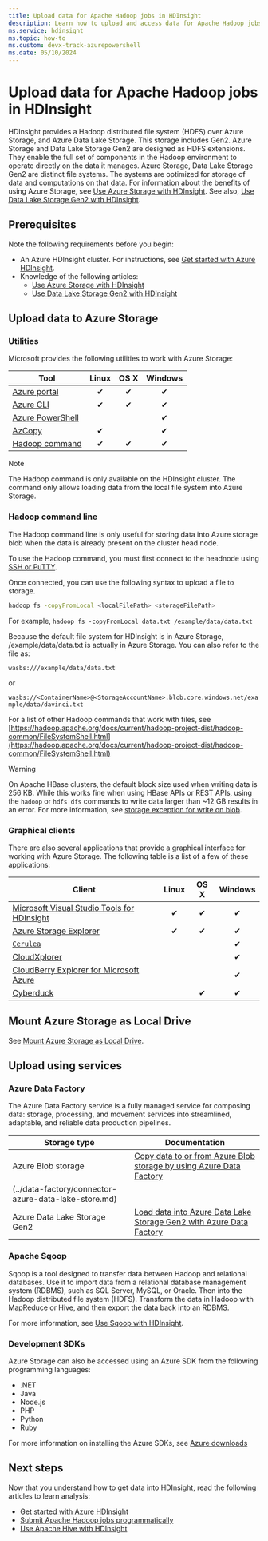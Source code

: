 ```yaml
---
title: Upload data for Apache Hadoop jobs in HDInsight
description: Learn how to upload and access data for Apache Hadoop jobs in HDInsight. Use Azure classic CLI, Azure Storage Explorer, Azure PowerShell, the Hadoop command line, or Sqoop.
ms.service: hdinsight
ms.topic: how-to
ms.custom: devx-track-azurepowershell
ms.date: 05/10/2024
---
```


# Upload data for Apache Hadoop jobs in HDInsight

HDInsight provides a Hadoop distributed file system (HDFS) over Azure Storage, and Azure Data Lake Storage. This storage includes Gen2. Azure Storage and Data Lake Storage Gen2 are designed as HDFS extensions. They enable the full set of components in the Hadoop environment to operate directly on the data it manages. Azure Storage, Data Lake Storage Gen2 are distinct file systems. The systems are optimized for storage of data and computations on that data. For information about the benefits of using Azure Storage, see [Use Azure Storage with HDInsight](hdinsight-hadoop-use-blob-storage.md). See also, [Use Data Lake Storage Gen2 with HDInsight](hdinsight-hadoop-use-data-lake-storage-gen2.md).

## Prerequisites

Note the following requirements before you begin:

* An Azure HDInsight cluster. For instructions, see [Get started with Azure HDInsight](hadoop/apache-hadoop-linux-tutorial-get-started.md).
* Knowledge of the following articles:
    * [Use Azure Storage with HDInsight](hdinsight-hadoop-use-blob-storage.md)
    * [Use Data Lake Storage Gen2 with HDInsight](hdinsight-hadoop-use-data-lake-storage-gen2.md)  

## Upload data to Azure Storage

### Utilities

Microsoft provides the following utilities to work with Azure Storage:

| Tool | Linux | OS X | Windows |
| --- |:---:|:---:|:---:|
| [Azure portal](../storage/blobs/storage-quickstart-blobs-portal.md) |✔ |✔ |✔ |
| [Azure CLI](../storage/blobs/storage-quickstart-blobs-cli.md) |✔ |✔ |✔ |
| [Azure PowerShell](../storage/blobs/storage-quickstart-blobs-powershell.md) | | |✔ |
| [AzCopy](../storage/common/storage-use-azcopy-v10.md) |✔ | |✔ |
| [Hadoop command](#hadoop-command-line) |✔ |✔ |✔ |

> [!NOTE]  
> The Hadoop command is only available on the HDInsight cluster. The command only allows loading data from the local file system into Azure Storage.  

### Hadoop command line

The Hadoop command line is only useful for storing data into Azure storage blob when the data is already present on the cluster head node.

To use the Hadoop command, you must first connect to the headnode using [SSH or PuTTY](hdinsight-hadoop-linux-use-ssh-unix.md).

Once connected, you can use the following syntax to upload a file to storage.

```bash
hadoop fs -copyFromLocal <localFilePath> <storageFilePath>
```

For example, `hadoop fs -copyFromLocal data.txt /example/data/data.txt`

Because the default file system for HDInsight is in Azure Storage, /example/data/data.txt is actually in Azure Storage. You can also refer to the file as:

`wasbs:///example/data/data.txt`

or

`wasbs://<ContainerName>@<StorageAccountName>.blob.core.windows.net/example/data/davinci.txt`

For a list of other Hadoop commands that work with files, see [https://hadoop.apache.org/docs/current/hadoop-project-dist/hadoop-common/FileSystemShell.html](https://hadoop.apache.org/docs/current/hadoop-project-dist/hadoop-common/FileSystemShell.html)

> [!WARNING]  
> On Apache HBase clusters, the default block size used when writing data is 256 KB. While this works fine when using HBase APIs or REST APIs, using the `hadoop` or `hdfs dfs` commands to write data larger than ~12 GB results in an error. For more information, see [storage exception for write on blob](hdinsight-troubleshoot-hdfs.md#storage-exception-for-write-on-blob).

### Graphical clients

There are also several applications that provide a graphical interface for working with Azure Storage. The following table is a list of a few of these applications:

| Client | Linux | OS X | Windows |
| --- |:---:|:---:|:---:|
| [Microsoft Visual Studio Tools for HDInsight](hadoop/apache-hadoop-visual-studio-tools-get-started.md#explore-linked-resources) |✔ |✔ |✔ |
| [Azure Storage Explorer](../storage/blobs/quickstart-storage-explorer.md) |✔ |✔ |✔ |
| [`Cerulea`](https://www.cerebrata.com/products/cerulean/features/azure-storage) | | |✔ |
| [CloudXplorer](https://clumsyleaf.com/products/cloudxplorer) | | |✔ |
| [CloudBerry Explorer for Microsoft Azure](https://www.cloudberrylab.com/free-microsoft-azure-explorer.aspx) | | |✔ |
| [Cyberduck](https://cyberduck.io/) | |✔ |✔ |

## Mount Azure Storage as Local Drive

See [Mount Azure Storage as Local Drive](/archive/blogs/bigdatasupport/mount-azure-blob-storage-as-local-drive).

## Upload using services

### Azure Data Factory

The Azure Data Factory service is a fully managed service for composing data: storage, processing, and movement services into streamlined, adaptable, and reliable data production pipelines.

|Storage type|Documentation|
|----|----|
|Azure Blob storage|[Copy data to or from Azure Blob storage by using Azure Data Factory](../data-factory/connector-azure-blob-storage.md)|
(../data-factory/connector-azure-data-lake-store.md)|
|Azure Data Lake Storage Gen2 |[Load data into Azure Data Lake Storage Gen2 with Azure Data Factory](../data-factory/load-azure-data-lake-storage-gen2.md)|

### Apache Sqoop

Sqoop is a tool designed to transfer data between Hadoop and relational databases. Use it to import data from a relational database management system (RDBMS), such as SQL Server, MySQL, or Oracle. Then into the Hadoop distributed file system (HDFS). Transform the data in Hadoop with MapReduce or Hive, and then export the data back into an RDBMS.

For more information, see [Use Sqoop with HDInsight](hadoop/hdinsight-use-sqoop.md).

### Development SDKs

Azure Storage can also be accessed using an Azure SDK from the following programming languages:

* .NET
* Java
* Node.js
* PHP
* Python
* Ruby

For more information on installing the Azure SDKs, see [Azure downloads](https://azure.microsoft.com/downloads/)

## Next steps

Now that you understand how to get data into HDInsight, read the following articles to learn analysis:

* [Get started with Azure HDInsight](hadoop/apache-hadoop-linux-tutorial-get-started.md)
* [Submit Apache Hadoop jobs programmatically](hadoop/submit-apache-hadoop-jobs-programmatically.md)
* [Use Apache Hive with HDInsight](hadoop/hdinsight-use-hive.md)
